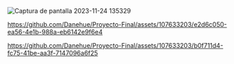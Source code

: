 
 
![Captura de pantalla 2023-11-24 135329](https://github.com/Danehue/Proyecto-Final/assets/107633203/6f3d7577-bc55-4d72-bd0a-cf4bf3bc79cf)

https://github.com/Danehue/Proyecto-Final/assets/107633203/e2d6c050-ea56-4e1b-988a-eb6142e9f6e4

https://github.com/Danehue/Proyecto-Final/assets/107633203/b0f711d4-fc75-41be-aa3f-7147096a6f25

